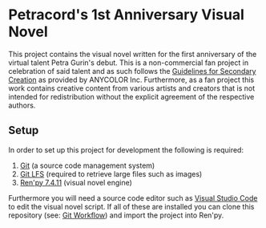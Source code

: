 # Petracord's 1st Anniversary Visual Novel

This project contains the visual novel written for the first anniversary of the virtual talent Petra Gurin's debut. This is a non-commercial fan project in celebration of said talent and as such follows the [Guidelines for Secondary Creation](https://event.nijisanji.app/guidelines/en/) as provided by ANYCOLOR Inc.
Furthermore, as a fan project this work contains creative content from various artists and creators that is not intended for redistribution without the explicit agreement of the respective authors.

## Setup

In order to set up this project for development the following is required:

1. [Git](https://git-scm.com/) (a source code management system)
2. [Git LFS](https://git-lfs.github.com/) (required to retrieve large files such as images)
3. [Ren'py 7.4.11](https://www.renpy.org/release/7.4.11) (visual novel engine)

Furthermore you will need a source code editor such as [Visual Studio Code](https://code.visualstudio.com/) to edit the visual novel script.
If all of these are installed you can clone this repository (see: [Git Workflow](https://gitlab.com/petracord-productions/1st-anniversary-vn/-/wikis/Git-Workflow)) and import the project into Ren'py.
